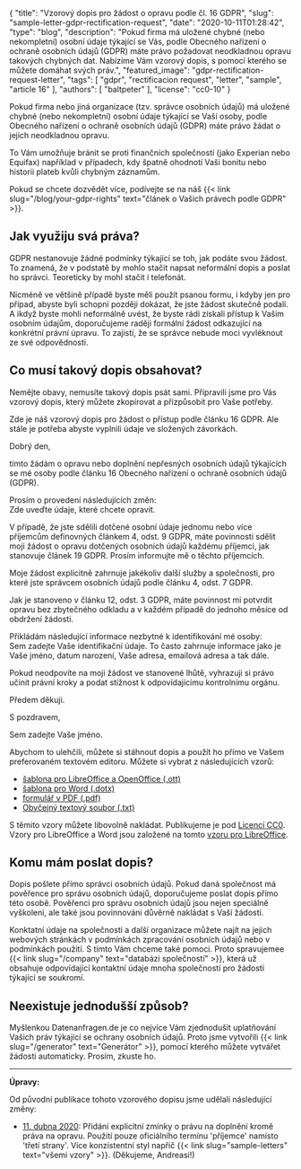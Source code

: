 {
    "title": "Vzorový dopis pro žádost o opravu podle čl. 16 GDPR",
    "slug": "sample-letter-gdpr-rectification-request",
    "date": "2020-10-11T01:28:42",
    "type": "blog",
    "description": "Pokud firma má uložené chybné (nebo nekompletní) osobní údaje týkající se Vás, podle Obecného nařízení o ochraně osobních údajů (GDPR) máte právo požadovat neodkladnou opravu takových chybných dat. Nabízíme Vám vzorový dopis, s pomocí kterého se můžete domáhat svých práv.",
    "featured_image": "gdpr-rectification-request-letter",
    "tags": [ "gdpr", "rectificacion request", "letter", "sample", "article 16" ],
    "authors": [ "baltpeter" ],
    "license": "cc0-10"
}

Pokud firma nebo jiná organizace (tzv. správce osobních údajů) má uložené chybné (nebo nekompletní) osobní údaje týkající se Vaší osoby, podle Obecného nařízení o ochraně osobních údajů (GDPR) máte právo žádat o jejich neodkladnou opravu. 

To Vám umožňuje bránit se proti finančních společností (jako Experian nebo Equifax) například v případech, kdy špatně ohodnotí Vaši bonitu nebo historii plateb kvůli chybným záznamům.

Pokud se chcete dozvědět více, podívejte se na náš {{< link slug="/blog/your-gdpr-rights" text="článek o Vašich právech podle GDPR" >}}.

## Jak využiju svá práva?

GDPR nestanovuje žádné podmínky týkající se toh, jak podáte svou žádost. To znamená, že v podstatě by mohlo stačit napsat neformální dopis a poslat ho správci. Teoreticky by mohl stačit i telefonát.

Nicméně ve většině případě byste měli použít psanou formu, i kdyby jen pro případ, abyste byli schopní později dokázat, že jste žádost skutečně podali. A ikdyž byste mohli neformálně uvést, že byste rádi získali přístup k Vašim osobním údajům, doporučujeme raději formální žádost odkazující na konkrétní právní úpravu. To zajistí, že se správce nebude moci vyvléknout ze své odpovědnosti.

## Co musí takový dopis obsahovat?

Nemějte obavy, nemusíte takový dopis psát sami. Připravili jsme pro Vás vzorový dopis, který můžete zkopírovat a přizpůsobit pro Vaše potřeby.

Zde je náš vzorový dopis pro žádost o přístup podle článku 16 GDPR. Ale stále je potřeba abyste vyplnili údaje ve <span class="blog-letter-fill-in">složených závorkách</span>. 

<div class="blog-letter">
<p>Dobrý den,</p>

<p>tímto žádám o opravu nebo doplnění nepřesných osobních údajů týkajících se mé osoby podle článku 16 Obecného nařízení o ochraně osobních údajů (GDPR).</p>

<p>Prosím o provedení následujících změn:<br>
<span class="blog-letter-fill-in">Zde uveďte údaje, které chcete opravit.</span></p>

<p>V případě, že jste sdělili dotčené osobní údaje jednomu nebo více příjemcům definovných článkem 4, odst. 9 GDPR, máte povinnosti sdělit moji žádost o opravu dotčených osobních údajů každému příjemci, jak stanovuje článek 19 GDPR. Prosím informujte mě o těchto příjemcích.</p>

<p>Moje žádost explicitně zahrnuje jakékoliv další služby a společnosti, pro které jste správcem osobních údajů podle článku 4, odst. 7 GDPR.</p>

<p>Jak je stanoveno v článku 12, odst. 3 GDPR, máte povinnost mi potvrdit opravu bez zbytečného odkladu a v každém případě do jednoho měsíce od obdržení žádosti.</p>

<p>Přikládám následující informace nezbytné k identifikování mé osoby:<br>
<span class="blog-letter-fill-in">Sem zadejte Vaše identifikační údaje. To často zahrnuje informace jako je Vaše jméno, datum narození, Vaše adresa, emailová adresa a tak dále.</span></p>

<p>Pokud neodpovíte na moji žádost ve stanovené lhůtě, vyhrazuji si právo učinit právní kroky a podat stížnost k odpovídajícímu kontrolnímu orgánu.</p>

<p>Předem děkuji.</p>

<p>S pozdravem,</p>

<p><span class="blog-letter-fill-in">Sem zadejte Vaše jméno.</span></p>
</div>

Abychom to ulehčili, můžete si stáhnout dopis a použít ho přímo ve Vašem preferovaném textovém editoru. Můžete si vybrat z následujících vzorů:<!-- TODO: Host these ourselves and give them some nice buttons. -->

* [šablona pro LibreOffice a OpenOffice (.ott)](/downloads/vzorovy-dopis-zadost-o-opravu-gdpr-zadostioudaje.org.ott)
* [šablona pro Word (.dotx)](/downloads/vzorovy-dopis-zadost-o-opravu-gdpr-zadostioudaje.org.dotx)
* [formulář v PDF (.pdf)](/downloads/vzorovy-dopis-zadost-o-opravu-gdpr-zadostioudaje.org.pdf)
* [Obyčejný textový soubor (.txt)](/downloads/vzorovy-dopis-zadost-o-opravu-gdpr-zadostioudaje.org.txt)

S těmito vzory můžete libovolně nakládat. Publikujeme je pod [Licencí CC0](https://creativecommons.org/publicdomain/zero/1.0/). Vzory pro LibreOffice a Word jsou založené na tomto [vzoru pro LibreOffice](https://extensions.libreoffice.org/templates/geschaeftsbrief-din-5008-2011-b-a4-ib).

## Komu mám poslat dopis?

Dopis pošlete přímo správci osobních údajů. Pokud daná společnost má pověřence pro správu osobních údajů, doporučujeme poslat dopis přímo této osobě. Pověřenci pro správu osobních údajů jsou nejen speciálně vyškoleni, ale také jsou povinnováni důvěrně nakládat s Vaší žádostí.

Konktatní údaje na společnosti a další organizace můžete najít na jejich webových stránkách v podmínkách zpracování osobních údajů nebo v podmínkách použití. S tímto Vám chceme také pomoci. Proto spravujemee {{< link slug="/company" text="databázi společností" >}}, která už obsahuje odpovídající kontaktní údaje mnoha společností pro žádosti týkající se soukromí.

## Neexistuje jednodušší způsob?

Myšlenkou Datenanfragen.de je co nejvíce Vám zjednodušit uplatňování Vašich práv týkající se ochrany osobních údajů. Proto jsme vytvořili {{< link slug="/generator" text="Generátor" >}}, pomocí kterého můžete vytvářet žádosti automaticky. Prosím, zkuste ho.

---

**Úpravy:**

Od původní publikace tohoto vzorového dopisu jsme udělali následující změny:

* [11. dubna 2020](https://github.com/datenanfragen/data/pull/562/commits/7bbcff8144a743adf90e3ec29bddc8626156e829#diff-8ffcdb3fe2a0fb689b1a52eb5368df26): Přidání explicitní zmínky o právu na doplnění kromě práva na opravu. Použití pouze oficiálního termínu 'příjemce' namísto 'třetí strany'. Více konzistentní styl napříč {{< link slug="sample-letters" text="všemi vzory" >}}. (Děkujeme, Andreasi!)
